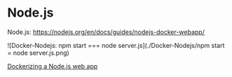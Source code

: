 # Node.js
Node.js: https://nodejs.org/en/docs/guides/nodejs-docker-webapp/


![Docker-Nodejs: npm start === node server.js](./Docker-Nodejs/npm start = node server.js.png)

[Dockerizing a Node.js web app](https://github.com/xgqfrms/Node.js/tree/master/Node-new/docker)
